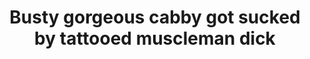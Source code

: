 ---
layout: post
title: Busty gorgeous cabby got sucked by tattooed muscleman dick
duration: '06:55'
view: 221
rate: 2
video: 'http://fantasti.cc/embed/846727/'
category:
 - blonde
 - blowjob
 - cab
 - curly-hair
 - gorgeous
 - outdoor
 - rough
 - stunning
tags: 
 - big-tits
 - sucked
 - fucked
priority: 0.9
changefreq: daily
---